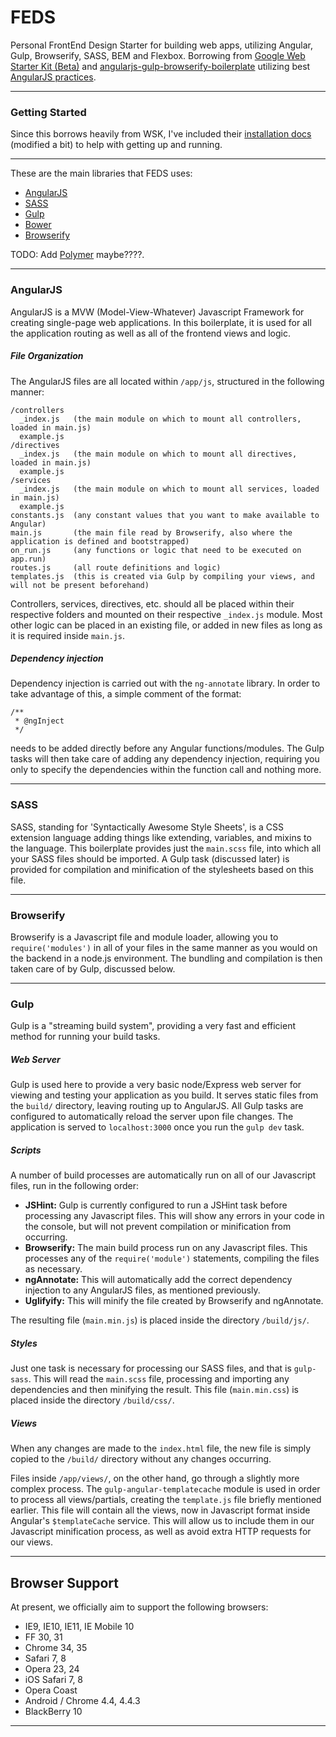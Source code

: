 FEDS
====

Personal FrontEnd Design Starter for building web apps, utilizing Angular, Gulp, Browserify, SASS, BEM and Flexbox.
Borrowing from [Google Web Starter Kit (Beta)](http://developers.google.com/web/starter-kit) and [angularjs-gulp-browserify-boilerplate](http://github.com/jakemmarsh/angularjs-gulp-browserify-boilerplate) utilizing best [AngularJS practices](github.com/toddmotto/angularjs-styleguide).

---

### Getting Started

Since this borrows heavily from WSK, I've included their [installation docs](docs/install.md) (modified a bit) to help with getting up and running.

---

These are the main libraries that FEDS uses:

* [AngularJS](http://angularjs.org/)
* [SASS](http://sass-lang.com/)
* [Gulp](http://gulpjs.com/)
* [Bower](http://bower.io/)
* [Browserify](http://browserify.org/)

TODO: Add [Polymer](http://polymer-project.org/) maybe????.

---

### AngularJS

AngularJS is a MVW (Model-View-Whatever) Javascript Framework for creating single-page web applications. In this boilerplate, it is used for all the application routing as well as all of the frontend views and logic.

##### File Organization

The AngularJS files are all located within `/app/js`, structured in the following manner:

```
/controllers
  _index.js   (the main module on which to mount all controllers, loaded in main.js)
  example.js
/directives
  _index.js   (the main module on which to mount all directives, loaded in main.js)
  example.js
/services
  _index.js   (the main module on which to mount all services, loaded in main.js)
  example.js
constants.js  (any constant values that you want to make available to Angular)
main.js       (the main file read by Browserify, also where the application is defined and bootstrapped)
on_run.js     (any functions or logic that need to be executed on app.run)
routes.js     (all route definitions and logic)
templates.js  (this is created via Gulp by compiling your views, and will not be present beforehand)
```

Controllers, services, directives, etc. should all be placed within their respective folders and mounted on their respective `_index.js` module. Most other logic can be placed in an existing file, or added in new files as long as it is required inside `main.js`.

##### Dependency injection

Dependency injection is carried out with the `ng-annotate` library. In order to take advantage of this, a simple comment of the format:

```
/**
 * @ngInject
 */
```

needs to be added directly before any Angular functions/modules. The Gulp tasks will then take care of adding any dependency injection, requiring you only to specify the dependencies within the function call and nothing more.

---

### SASS

SASS, standing for 'Syntactically Awesome Style Sheets', is a CSS extension language adding things like extending, variables, and mixins to the language. This boilerplate provides just the `main.scss` file, into which all your SASS files should be imported. A Gulp task (discussed later) is provided for compilation and minification of the stylesheets based on this file.

---

### Browserify

Browserify is a Javascript file and module loader, allowing you to `require('modules')` in all of your files in the same manner as you would on the backend in a node.js environment. The bundling and compilation is then taken care of by Gulp, discussed below.

---

### Gulp

Gulp is a "streaming build system", providing a very fast and efficient method for running your build tasks.

##### Web Server

Gulp is used here to provide a very basic node/Express web server for viewing and testing your application as you build. It serves static files from the `build/` directory, leaving routing up to AngularJS. All Gulp tasks are configured to automatically reload the server upon file changes. The application is served to `localhost:3000` once you run the `gulp dev` task.

##### Scripts

A number of build processes are automatically run on all of our Javascript files, run in the following order:

- **JSHint:** Gulp is currently configured to run a JSHint task before processing any Javascript files. This will show any errors in your code in the console, but will not prevent compilation or minification from occurring.
- **Browserify:** The main build process run on any Javascript files. This processes any of the `require('module')` statements, compiling the files as necessary.
- **ngAnnotate:** This will automatically add the correct dependency injection to any AngularJS files, as mentioned previously.
- **Uglifyify:** This will minify the file created by Browserify and ngAnnotate.

The resulting file (`main.min.js`) is placed inside the directory `/build/js/`.

##### Styles

Just one task is necessary for processing our SASS files, and that is `gulp-sass`. This will read the `main.scss` file, processing and importing any dependencies and then minifying the result. This file (`main.min.css`) is placed inside the directory `/build/css/`.

##### Views

When any changes are made to the `index.html` file, the new file is simply copied to the `/build/` directory without any changes occurring.

Files inside `/app/views/`, on the other hand, go through a slightly more complex process. The `gulp-angular-templatecache` module is used in order to process all views/partials, creating the `template.js` file briefly mentioned earlier. This file will contain all the views, now in Javascript format inside Angular's `$templateCache` service. This will allow us to include them in our Javascript minification process, as well as avoid extra HTTP requests for our views.

---

## Browser Support

At present, we officially aim to support the following browsers:

* IE9, IE10, IE11, IE Mobile 10
* FF 30, 31
* Chrome 34, 35
* Safari 7, 8
* Opera 23, 24
* iOS Safari 7, 8
* Opera Coast
* Android / Chrome 4.4, 4.4.3
* BlackBerry 10

---
